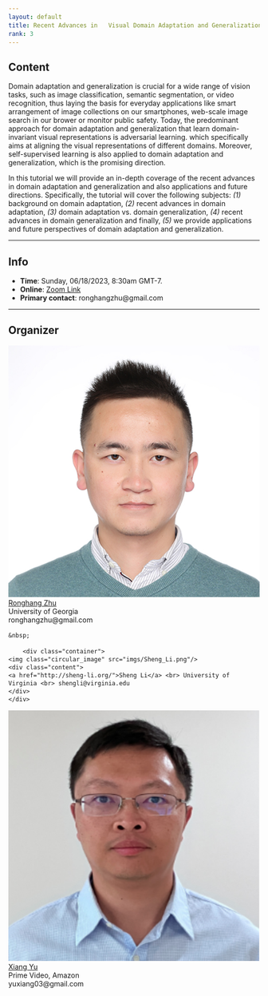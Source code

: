```yaml
---
layout: default
title: Recent Advances in   Visual Domain Adaptation and Generalization
rank: 3
---
```



## Content
Domain adaptation and generalization is crucial for a wide range of vision tasks, such as image classification, semantic segmentation, or video recognition, thus laying the basis for everyday applications like smart arrangement of image collections on our smartphones, web-scale image search in our brower or monitor public safety. Today, the predominant approach for domain adaptation and generalization that learn domain-invariant visual representations is adversarial learning. which specifically aims at aligning the visual representations of different domains. Moreover, self-supervised learning is also applied to domain adaptation and generalization, which is the promising direction.

In this tutorial we will provide an in-depth coverage of the recent advances in domain adaptation and generalization and also applications and future directions. Specifically, the tutorial will cover the following subjects: <i>(1)</i> background on domain adaptation, <i>(2)</i> recent advances in domain adaptation, <i>(3)</i> domain adaptation vs. domain generalization, <i>(4)</i> recent advances in domain generalization and finally, <i>(5)</i> we provide applications and future perspectives of domain adaptation and generalization.

---
## Info

<ul>
<li><b>Time</b>: Sunday, 06/18/2023, 8:30am GMT-7.</li>
<li><b>Online</b>: <a href="[https://riseai.github.io/author/ronghang-zhu/](https://us06web.zoom.us/s/84332757424?zak=eyJ0eXAiOiJKV1QiLCJzdiI6IjAwMDAwMSIsInptX3NrbSI6InptX28ybSIsImFsZyI6IkhTMjU2In0.eyJhdWQiOiJjbGllbnRzbSIsInVpZCI6IlVxZEpRREM3UTc2OE94NF9NdHRiNWciLCJpc3MiOiJ3ZWIiLCJzayI6IjAiLCJzdHkiOjEwMCwid2NkIjoidXMwNiIsImNsdCI6MCwibW51bSI6Ijg0MzMyNzU3NDI0IiwiZXhwIjoxNjg2MjU4MzQzLCJpYXQiOjE2ODYyNTExNDMsImFpZCI6InV4MlNaYkcwUkFxVU96cGQxYzNwcGciLCJjaWQiOiIifQ.xv8QXqVcoANaNA3JVpTCat8QJOLUPi3ra8fPzXQ5OdA)">Zoom Link</a></li>
<li><b>Primary contact</b>: ronghangzhu@gmail.com </li>
</ul>

--- 
## Organizer

<div class="row">
  <div class="column">
    	<div class="container">
	<img class="circular_image" src="imgs/ronghangzhu.jpg"/>
	<div class="content">
	<a href="https://riseai.github.io/author/ronghang-zhu/">Ronghang Zhu</a> <br> University of Georgia <br> ronghangzhu@gmail.com
	</div>
	</div>

	&nbsp;

       	<div class="container">
	<img class="circular_image" src="imgs/Sheng_Li.png"/>
	<div class="content">
	<a href="http://sheng-li.org/">Sheng Li</a> <br> University of Virginia <br> shengli@virginia.edu
	</div>
	</div>
  </div>

  <div class="column">
	<div class="container">
	<img class="circular_image" src="imgs/Xiang_Yu.jpg"/>
	<div class="content">
	<a href="https://sites.google.com/site/xiangyurutgers">Xiang Yu</a> <br> Prime Video, Amazon <br> yuxiang03@gmail.com
	</div>
	</div>

  </div>
</div>

